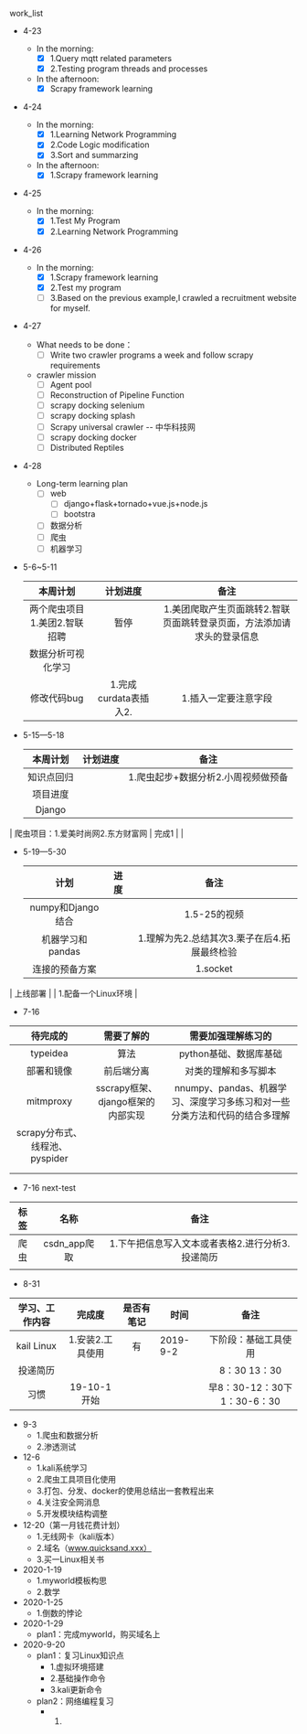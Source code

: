 work_list

- 4-23
  - In the morning:
    - [x] 1.Query mqtt related parameters 
    - [x] 2.Testing program threads and processes
  
  - In the afternoon:
    - [x] Scrapy framework learning
  
- 4-24
  - In the morning:
    - [x] 1.Learning Network Programming
    - [x] 2.Code Logic modification
    - [x] 3.Sort and summarzing
  - In the afternoon:
    - [x] 1.Scrapy framework learning
  
- 4-25
  - In the morning:
    - [x] 1.Test My Program
    - [x] 2.Learning Network Programming
  
- 4-26
  - In the morning:
    - [x] 1.Scrapy framework learning
    - [x] 2.Test my program
    - [ ] 3.Based on the previous example,I crawled a recruitment website for myself.
  
- 4-27
  - What needs to be done：
    - [ ] Write two crawler programs a week and follow scrapy requirements
  - crawler mission
    - [ ] Agent pool
    - [ ] Reconstruction of Pipeline Function
    - [ ] scrapy docking selenium
    - [ ] scrapy docking splash
    - [ ] Scrapy universal crawler -- 中华科技网
    - [ ] scrapy docking docker
    - [ ] Distributed Reptiles
  
- 4-28
  - Long-term learning plan
    - [ ] web
      - [ ] django+flask+tornado+vue.js+node.js
      - [ ] bootstra
    - [ ] 数据分析
    - [ ] 爬虫
    - [ ] 机器学习
  
- 5-6~5-11

  |           本周计划           |       计划进度        |                             备注                             |
  | :--------------------------: | :-------------------: | :----------------------------------------------------------: |
  | 两个爬虫项目1.美团2.智联招聘 |         暂停          | 1.美团爬取产生页面跳转2.智联页面跳转登录页面，方法添加请求头的登录信息 |
  |      数据分析可视化学习      |                       |                                                              |
  |         修改代码bug          | 1.完成curdata表插入2. |                     1.插入一定要注意字段                     |

- 5-15—5-18

  |              本周计划              | 计划进度 |                备注                 |
  | :--------------------------------: | :------: | :---------------------------------: |
  |             知识点回归             |          | 1.爬虫起步+数据分析2.小周视频做预备 |
  |              项目进度              |          |                                     |
  |               Django               |          |                                     |
| 爬虫项目：1.爱美时尚网2.东方财富网 |  完成1   |                                     |
  
- 5-19—5-30

  |       计划        | 进度 |                     备注                     |
  | :---------------: | :--: | :------------------------------------------: |
  | numpy和Django结合 |      |                 1.5-25的视频                 |
  | 机器学习和pandas  |      | 1.理解为先2.总结其次3.栗子在后4.拓展最终检验 |
  |  连接的预备方案   |      |                   1.socket                   |
|     上线部署      |      |             1.配备一个Linux环境              |
  
- 7-16

|            待完成的            |            需要了解的             |                      需要加强理解练习的                      |
| :----------------------------: | :-------------------------------: | :----------------------------------------------------------: |
|            typeidea            |               算法                |                    python基础、数据库基础                    |
|           部署和镜像           |            前后端分离             |                     对类的理解和多写脚本                     |
|           mitmproxy            | sscrapy框架、django框架的内部实现 | nnumpy、pandas、机器学习、深度学习多练习和对一些分类方法和代码的结合多理解 |
| scrapy分布式、线程池、pyspider |                                   |                                                              |
|                                |                                   |                                                              |
|                                |                                   |                                                              |

- 7-16 next-test

| 标签 |     名称     |                       备注                       |
| :--: | :----------: | :----------------------------------------------: |
| 爬虫 | csdn_app爬取 | 1.下午把信息写入文本或者表格2.进行分析3.投递简历 |
|      |              |                                                  |

- 8-31

| 学习、工作内容 |      完成度      | 是否有笔记 | 时间     |            备注             |
| :------------: | :--------------: | :--------: | -------- | :-------------------------: |
|   kail Linux   | 1.安装2.工具使用 |     有     | 2019-9-2 |    下阶段：基础工具使用     |
|    投递简历    |                  |            |          |        8：30  13：30        |
|      习惯      |   19-10-1开始    |            |          | 早8：30-12：30下1：30-6：30 |

- 9-3
	- 1.爬虫和数据分析
	- 2.渗透测试
- 12-6
	- 1.kali系统学习
	- 2.爬虫工具项目化使用
	- 3.打包、分发、docker的使用总结出一套教程出来
	- 4.关注安全网消息
	- 5.开发模块结构调整
- 12-20（第一月钱花费计划）
	- 1.无线网卡（kali版本）
	- 2.域名（www.quicksand.xxx）
	- 3.买一Linux相关书
- 2020-1-19
	- 1.myworld模板构思
	- 2.数学
- 2020-1-25
	- 1.倒数的悖论
- 2020-1-29
	- plan1：完成myworld，购买域名上
- 2020-9-20
	- plan1：复习Linux知识点
		- 1.虚拟环境搭建
		- 2.基础操作命令
		- 3.kali更新命令
	- plan2：网络编程复习
		- 1.

